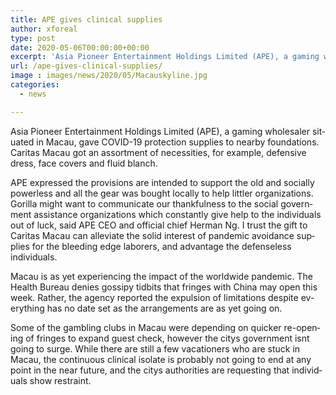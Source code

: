 ```yaml
---
title: APE gives clinical supplies
author: xforeal 
type: post
date: 2020-05-06T00:00:00+00:00
excerpt: 'Asia Pioneer Entertainment Holdings Limited (APE), a gaming wholesaler situated in Macau, gave COVID-19 protection supplies to nearby charities '
url: /ape-gives-clinical-supplies/
image : images/news/2020/05/Macauskyline.jpg
categories:
  - news

---
```

<span lang="EN-US">Asia Pioneer Entertainment Holdings Limited (APE), a gaming wholesaler situated in Macau, gave COVID-19 protection supplies to nearby foundations. Caritas Macau got an assortment of necessities, for example, defensive dress, face covers and fluid blanch. </span>

<span lang="EN-US">APE expressed the provisions are intended to support the old and socially powerless and all the gear was bought locally to help littler organizations. Gorilla might want to communicate our thankfulness to the social government assistance organizations which constantly give help to the individuals out of luck, said APE CEO and official chief Herman Ng. I trust the gift to Caritas Macau can alleviate the solid interest of pandemic avoidance supplies for the bleeding edge laborers, and advantage the defenseless individuals. </span>

<span lang="EN-US">Macau is as yet experiencing the impact of the worldwide pandemic. The Health Bureau denies gossipy tidbits that fringes with China may open this week. Rather, the agency reported the expulsion of limitations despite everything has no date set as the arrangements are as yet going on. </span>

<span lang="EN-US">Some of the gambling clubs in Macau were depending on quicker re-opening of fringes to expand guest check, however the citys government isnt going to surge. While there are still a few vacationers who are stuck in Macau, the continuous clinical isolate is probably not going to end at any point in the near future, and the citys authorities are requesting that individuals show restraint. </span>